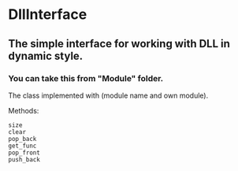 # DllInterface
## The simple interface for working with DLL in dynamic style.

### You can take this from "Module" folder.

The class implemented with <map> (module name and own module).

Methods:
```
size
clear
pop_back
get_func
pop_front
push_back
```
